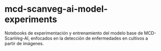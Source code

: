 # mcd-scanveg-ai-model-experiments
Notebooks de experimentación y entrenamiento del modelo base de MCD-ScanVeg-AI, enfocados en la detección de enfermedades en cultivos a partir de imágenes.
